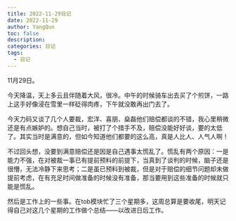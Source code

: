 ```yaml
---
title: 2022-11-29日记
date: 2022-11-29
author: YangQun
toc: false
description:
categories: 日记
tags:
  - 日记
---
```


11月29日。

今天降温，天上多云且伴随着大风，很冷。中午的时候骑车出去买了个煎饼，一路上这手好像浸在雪里一样砭得肉疼，下午就没敢再出门去了。

今天力码又谈了几个人要裁，宏洋、喜朋、燊磊他们赔偿都谈的不错，我心里稍微还是有点嫉妒的。想自己当时，被打了个措手不及，赔偿没能好好谈，要的太低了。其实当时是满意的，但如今知道他们都要的这么高，真是人比人、人气人啊！

不过回头想，没要到满意赔偿还是因是自己遇事太慌乱了。慌乱有两个原因：一是能力不强，在对被裁一事已有提前预料的前提下，当真到了谈判的时候，脑子还是很懵，无法冷静下来思考；二是虽已预料到被裁，但是对于赔偿的细节问题却未做提前考虑，在有充足时间做准备的时候没有准备，那当要用到这些准备的时候就只能是慌乱。



然后是工作上的一些事。在tob模块忙了三个星期多，这周总算是要收尾，明天记得自己对这几个星期的工作做个总结——以改进日后工作。

